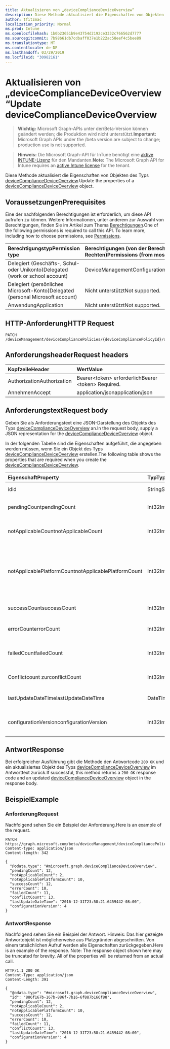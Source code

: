 ```yaml
---
title: Aktualisieren von „deviceComplianceDeviceOverview“
description: Diese Methode aktualisiert die Eigenschaften von Objekten des Typs deviceComplianceDeviceOverview.
author: tfitzmac
localization_priority: Normal
ms.prod: Intune
ms.openlocfilehash: 1b0b23651b9e43754d2192ce3332c766562d7777
ms.sourcegitcommit: 7b98b61db7cdbaff037e1b222ac58eef4c5bee89
ms.translationtype: MT
ms.contentlocale: de-DE
ms.lasthandoff: 03/29/2019
ms.locfileid: "30982161"
---
```

# <a name="update-devicecompliancedeviceoverview"></a><span data-ttu-id="7958e-103">Aktualisieren von „deviceComplianceDeviceOverview“</span><span class="sxs-lookup"><span data-stu-id="7958e-103">Update deviceComplianceDeviceOverview</span></span>

> <span data-ttu-id="7958e-104">**Wichtig:** Microsoft Graph-APIs unter der/Beta-Version können geändert werden; die Produktion wird nicht unterstützt.</span><span class="sxs-lookup"><span data-stu-id="7958e-104">**Important:** Microsoft Graph APIs under the /beta version are subject to change; production use is not supported.</span></span>

> <span data-ttu-id="7958e-105">**Hinweis:** Die Microsoft Graph-API für InTune benötigt eine [aktive INTUNE-Lizenz](https://go.microsoft.com/fwlink/?linkid=839381) für den Mandanten.</span><span class="sxs-lookup"><span data-stu-id="7958e-105">**Note:** The Microsoft Graph API for Intune requires an [active Intune license](https://go.microsoft.com/fwlink/?linkid=839381) for the tenant.</span></span>

<span data-ttu-id="7958e-106">Diese Methode aktualisiert die Eigenschaften von Objekten des Typs [deviceComplianceDeviceOverview](../resources/intune-deviceconfig-devicecompliancedeviceoverview.md).</span><span class="sxs-lookup"><span data-stu-id="7958e-106">Update the properties of a [deviceComplianceDeviceOverview](../resources/intune-deviceconfig-devicecompliancedeviceoverview.md) object.</span></span>

## <a name="prerequisites"></a><span data-ttu-id="7958e-107">Voraussetzungen</span><span class="sxs-lookup"><span data-stu-id="7958e-107">Prerequisites</span></span>
<span data-ttu-id="7958e-p101">Eine der nachfolgenden Berechtigungen ist erforderlich, um diese API aufrufen zu können. Weitere Informationen, unter anderem zur Auswahl von Berechtigungen, finden Sie im Artikel zum Thema [Berechtigungen](/graph/permissions-reference).</span><span class="sxs-lookup"><span data-stu-id="7958e-p101">One of the following permissions is required to call this API. To learn more, including how to choose permissions, see [Permissions](/graph/permissions-reference).</span></span>

|<span data-ttu-id="7958e-110">Berechtigungstyp</span><span class="sxs-lookup"><span data-stu-id="7958e-110">Permission type</span></span>|<span data-ttu-id="7958e-111">Berechtigungen (von der Berechtigung mit den meisten Rechten zu der mit den wenigsten Rechten)</span><span class="sxs-lookup"><span data-stu-id="7958e-111">Permissions (from most to least privileged)</span></span>|
|:---|:---|
|<span data-ttu-id="7958e-112">Delegiert (Geschäfts-, Schul- oder Unikonto)</span><span class="sxs-lookup"><span data-stu-id="7958e-112">Delegated (work or school account)</span></span>|<span data-ttu-id="7958e-113">DeviceManagementConfiguration.ReadWrite.All</span><span class="sxs-lookup"><span data-stu-id="7958e-113">DeviceManagementConfiguration.ReadWrite.All</span></span>|
|<span data-ttu-id="7958e-114">Delegiert (persönliches Microsoft-Konto)</span><span class="sxs-lookup"><span data-stu-id="7958e-114">Delegated (personal Microsoft account)</span></span>|<span data-ttu-id="7958e-115">Nicht unterstützt</span><span class="sxs-lookup"><span data-stu-id="7958e-115">Not supported.</span></span>|
|<span data-ttu-id="7958e-116">Anwendung</span><span class="sxs-lookup"><span data-stu-id="7958e-116">Application</span></span>|<span data-ttu-id="7958e-117">Nicht unterstützt</span><span class="sxs-lookup"><span data-stu-id="7958e-117">Not supported.</span></span>|

## <a name="http-request"></a><span data-ttu-id="7958e-118">HTTP-Anforderung</span><span class="sxs-lookup"><span data-stu-id="7958e-118">HTTP Request</span></span>
<!-- {
  "blockType": "ignored"
}
-->
``` http
PATCH /deviceManagement/deviceCompliancePolicies/{deviceCompliancePolicyId}/deviceStatusOverview
```

## <a name="request-headers"></a><span data-ttu-id="7958e-119">Anforderungsheader</span><span class="sxs-lookup"><span data-stu-id="7958e-119">Request headers</span></span>
|<span data-ttu-id="7958e-120">Kopfzeile</span><span class="sxs-lookup"><span data-stu-id="7958e-120">Header</span></span>|<span data-ttu-id="7958e-121">Wert</span><span class="sxs-lookup"><span data-stu-id="7958e-121">Value</span></span>|
|:---|:---|
|<span data-ttu-id="7958e-122">Authorization</span><span class="sxs-lookup"><span data-stu-id="7958e-122">Authorization</span></span>|<span data-ttu-id="7958e-123">Bearer&lt;token&gt; erforderlich</span><span class="sxs-lookup"><span data-stu-id="7958e-123">Bearer &lt;token&gt; Required.</span></span>|
|<span data-ttu-id="7958e-124">Annehmen</span><span class="sxs-lookup"><span data-stu-id="7958e-124">Accept</span></span>|<span data-ttu-id="7958e-125">application/json</span><span class="sxs-lookup"><span data-stu-id="7958e-125">application/json</span></span>|

## <a name="request-body"></a><span data-ttu-id="7958e-126">Anforderungstext</span><span class="sxs-lookup"><span data-stu-id="7958e-126">Request body</span></span>
<span data-ttu-id="7958e-127">Geben Sie als Anforderungstext eine JSON-Darstellung des Objekts des Typs [deviceComplianceDeviceOverview](../resources/intune-deviceconfig-devicecompliancedeviceoverview.md) an.</span><span class="sxs-lookup"><span data-stu-id="7958e-127">In the request body, supply a JSON representation for the [deviceComplianceDeviceOverview](../resources/intune-deviceconfig-devicecompliancedeviceoverview.md) object.</span></span>

<span data-ttu-id="7958e-128">In der folgenden Tabelle sind die Eigenschaften aufgeführt, die angegeben werden müssen, wenn Sie ein Objekt des Typs [deviceComplianceDeviceOverview](../resources/intune-deviceconfig-devicecompliancedeviceoverview.md) erstellen.</span><span class="sxs-lookup"><span data-stu-id="7958e-128">The following table shows the properties that are required when you create the [deviceComplianceDeviceOverview](../resources/intune-deviceconfig-devicecompliancedeviceoverview.md).</span></span>

|<span data-ttu-id="7958e-129">Eigenschaft</span><span class="sxs-lookup"><span data-stu-id="7958e-129">Property</span></span>|<span data-ttu-id="7958e-130">Typ</span><span class="sxs-lookup"><span data-stu-id="7958e-130">Type</span></span>|<span data-ttu-id="7958e-131">Beschreibung</span><span class="sxs-lookup"><span data-stu-id="7958e-131">Description</span></span>|
|:---|:---|:---|
|<span data-ttu-id="7958e-132">id</span><span class="sxs-lookup"><span data-stu-id="7958e-132">id</span></span>|<span data-ttu-id="7958e-133">String</span><span class="sxs-lookup"><span data-stu-id="7958e-133">String</span></span>|<span data-ttu-id="7958e-134">Schlüssel der Entität</span><span class="sxs-lookup"><span data-stu-id="7958e-134">Key of the entity.</span></span>|
|<span data-ttu-id="7958e-135">pendingCount</span><span class="sxs-lookup"><span data-stu-id="7958e-135">pendingCount</span></span>|<span data-ttu-id="7958e-136">Int32</span><span class="sxs-lookup"><span data-stu-id="7958e-136">Int32</span></span>|<span data-ttu-id="7958e-137">Anzahl der ausstehenden Geräte</span><span class="sxs-lookup"><span data-stu-id="7958e-137">Number of pending devices</span></span>|
|<span data-ttu-id="7958e-138">notApplicableCount</span><span class="sxs-lookup"><span data-stu-id="7958e-138">notApplicableCount</span></span>|<span data-ttu-id="7958e-139">Int32</span><span class="sxs-lookup"><span data-stu-id="7958e-139">Int32</span></span>|<span data-ttu-id="7958e-140">Anzahl der ausgenommenen Geräte</span><span class="sxs-lookup"><span data-stu-id="7958e-140">Number of not applicable devices</span></span>|
|<span data-ttu-id="7958e-141">notApplicablePlatformCount</span><span class="sxs-lookup"><span data-stu-id="7958e-141">notApplicablePlatformCount</span></span>|<span data-ttu-id="7958e-142">Int32</span><span class="sxs-lookup"><span data-stu-id="7958e-142">Int32</span></span>|<span data-ttu-id="7958e-143">Anzahl der nicht anwendbaren Geräte aufgrund fehlender Platt Form und Richtlinie</span><span class="sxs-lookup"><span data-stu-id="7958e-143">Number of not applicable devices due to mismatch platform and policy</span></span>|
|<span data-ttu-id="7958e-144">successCount</span><span class="sxs-lookup"><span data-stu-id="7958e-144">successCount</span></span>|<span data-ttu-id="7958e-145">Int32</span><span class="sxs-lookup"><span data-stu-id="7958e-145">Int32</span></span>|<span data-ttu-id="7958e-146">Anzahl der erfolgreichen Geräte</span><span class="sxs-lookup"><span data-stu-id="7958e-146">Number of succeeded devices</span></span>|
|<span data-ttu-id="7958e-147">errorCount</span><span class="sxs-lookup"><span data-stu-id="7958e-147">errorCount</span></span>|<span data-ttu-id="7958e-148">Int32</span><span class="sxs-lookup"><span data-stu-id="7958e-148">Int32</span></span>|<span data-ttu-id="7958e-149">Anzahl der fehlerhaften Geräte</span><span class="sxs-lookup"><span data-stu-id="7958e-149">Number of error devices</span></span>|
|<span data-ttu-id="7958e-150">failedCount</span><span class="sxs-lookup"><span data-stu-id="7958e-150">failedCount</span></span>|<span data-ttu-id="7958e-151">Int32</span><span class="sxs-lookup"><span data-stu-id="7958e-151">Int32</span></span>|<span data-ttu-id="7958e-152">Anzahl der fehlgeschlagenen Geräte</span><span class="sxs-lookup"><span data-stu-id="7958e-152">Number of failed devices</span></span>|
|<span data-ttu-id="7958e-153">Conflictcount zur</span><span class="sxs-lookup"><span data-stu-id="7958e-153">conflictCount</span></span>|<span data-ttu-id="7958e-154">Int32</span><span class="sxs-lookup"><span data-stu-id="7958e-154">Int32</span></span>|<span data-ttu-id="7958e-155">Anzahl der in Konflikt stehenden Geräte</span><span class="sxs-lookup"><span data-stu-id="7958e-155">Number of devices in conflict</span></span>|
|<span data-ttu-id="7958e-156">lastUpdateDateTime</span><span class="sxs-lookup"><span data-stu-id="7958e-156">lastUpdateDateTime</span></span>|<span data-ttu-id="7958e-157">DateTimeOffset</span><span class="sxs-lookup"><span data-stu-id="7958e-157">DateTimeOffset</span></span>|<span data-ttu-id="7958e-158">Datum und Uhrzeit der letzten Aktualisierung</span><span class="sxs-lookup"><span data-stu-id="7958e-158">Last update time</span></span>|
|<span data-ttu-id="7958e-159">configurationVersion</span><span class="sxs-lookup"><span data-stu-id="7958e-159">configurationVersion</span></span>|<span data-ttu-id="7958e-160">Int32</span><span class="sxs-lookup"><span data-stu-id="7958e-160">Int32</span></span>|<span data-ttu-id="7958e-161">Version der Richtlinie für diese Übersicht</span><span class="sxs-lookup"><span data-stu-id="7958e-161">Version of the policy for that overview</span></span>|



## <a name="response"></a><span data-ttu-id="7958e-162">Antwort</span><span class="sxs-lookup"><span data-stu-id="7958e-162">Response</span></span>
<span data-ttu-id="7958e-163">Bei erfolgreicher Ausführung gibt die Methode den Antwortcode `200 OK` und ein aktualisiertes Objekt des Typs [deviceComplianceDeviceOverview](../resources/intune-deviceconfig-devicecompliancedeviceoverview.md) im Antworttext zurück.</span><span class="sxs-lookup"><span data-stu-id="7958e-163">If successful, this method returns a `200 OK` response code and an updated [deviceComplianceDeviceOverview](../resources/intune-deviceconfig-devicecompliancedeviceoverview.md) object in the response body.</span></span>

## <a name="example"></a><span data-ttu-id="7958e-164">Beispiel</span><span class="sxs-lookup"><span data-stu-id="7958e-164">Example</span></span>

### <a name="request"></a><span data-ttu-id="7958e-165">Anforderung</span><span class="sxs-lookup"><span data-stu-id="7958e-165">Request</span></span>
<span data-ttu-id="7958e-166">Nachfolgend sehen Sie ein Beispiel der Anforderung.</span><span class="sxs-lookup"><span data-stu-id="7958e-166">Here is an example of the request.</span></span>
``` http
PATCH https://graph.microsoft.com/beta/deviceManagement/deviceCompliancePolicies/{deviceCompliancePolicyId}/deviceStatusOverview
Content-type: application/json
Content-length: 342

{
  "@odata.type": "#microsoft.graph.deviceComplianceDeviceOverview",
  "pendingCount": 12,
  "notApplicableCount": 2,
  "notApplicablePlatformCount": 10,
  "successCount": 12,
  "errorCount": 10,
  "failedCount": 11,
  "conflictCount": 13,
  "lastUpdateDateTime": "2016-12-31T23:58:21.6459442-08:00",
  "configurationVersion": 4
}
```

### <a name="response"></a><span data-ttu-id="7958e-167">Antwort</span><span class="sxs-lookup"><span data-stu-id="7958e-167">Response</span></span>
<span data-ttu-id="7958e-p102">Nachfolgend sehen Sie ein Beispiel der Antwort. Hinweis: Das hier gezeigte Antwortobjekt ist möglicherweise aus Platzgründen abgeschnitten. Von einem tatsächlichen Aufruf werden alle Eigenschaften zurückgegeben.</span><span class="sxs-lookup"><span data-stu-id="7958e-p102">Here is an example of the response. Note: The response object shown here may be truncated for brevity. All of the properties will be returned from an actual call.</span></span>
``` http
HTTP/1.1 200 OK
Content-Type: application/json
Content-Length: 391

{
  "@odata.type": "#microsoft.graph.deviceComplianceDeviceOverview",
  "id": "886f167b-167b-886f-7b16-6f887b166f88",
  "pendingCount": 12,
  "notApplicableCount": 2,
  "notApplicablePlatformCount": 10,
  "successCount": 12,
  "errorCount": 10,
  "failedCount": 11,
  "conflictCount": 13,
  "lastUpdateDateTime": "2016-12-31T23:58:21.6459442-08:00",
  "configurationVersion": 4
}
```




